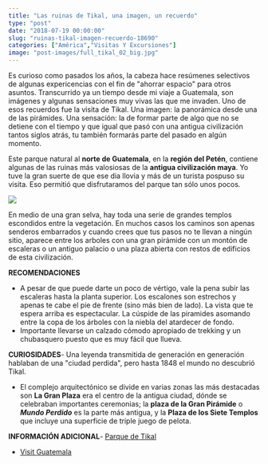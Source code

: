 ```yaml
---
title: "Las ruinas de Tikal, una imagen, un recuerdo"
type: "post"
date: "2018-07-19 00:00:00"
slug: "ruinas-tikal-imagen-recuerdo-18690"
categories: ["América","Visitas Y Excursiones"]
image: "post-images/full_tikal_02_big.jpg"
---
```


   
  
Es curioso como pasados los años, la cabeza hace resúmenes selectivos de algunas expericencias con el fin de "ahorrar espacio" para otros asuntos. Transcurrido ya un tiempo desde mi viaje a Guatemala, son imágenes y algunas sensaciones muy vivas las que me invaden. Uno de esos recuerdos fue la visita de Tikal. Una imagen: la panorámica desde una de las pirámides. Una sensación: la de formar parte de algo que no se detiene con el tiempo y que igual que pasó con una antigua civilización tantos siglos atrás, tu también formarás parte del pasado en algún momento.  
  
Este parque natural al **norte de Guatemala**, en la **región del Petén**, contiene algunas de las ruinas más valosiosas de la **antigua civilización maya**. Yo tuve la gran suerte de que ese dia llovia y más de un turista pospuso su visita. Eso permitió que disfrutaramos del parque tan sólo unos pocos.  
  
   
  
![](post-images/full_tikal_02_big.jpg)  
  
En medio de una gran selva, hay toda una serie de grandes templos escondidos entre la vegetación. En muchos casos los caminos son apenas senderos embarrados y cuando crees que tus pasos no te llevan a ningún sitio, aparece entre los arboles con una gran pirámide con un montón de escaleras o un antiguo palacio o una plaza abierta con restos de edificios de esta civilización.  
  
**RECOMENDACIONES**

- A pesar de que puede darte un poco de vértigo, vale la pena subir las escaleras hasta la planta superior. Los escalones son estrechos y apenas te cabe el pie de frente (sino más bien de lado). La vista que te espera arriba es espectacular. La cúspide de las piramides asomando entre la copa de los árboles con la niebla del atardecer de fondo.
- Importante llevarse un calzado cómodo apropiado de trekking y un chubasquero puesto que es muy fácil que llueva.

**CURIOSIDADES**- Una leyenda transmitida de generación en generación hablaban de una "ciudad perdida", pero hasta 1848 el mundo no descubrió Tikal.
- El complejo arquitectónico se divide en varias zonas las más destacadas son **La Gran Plaza** era el centro de la antigua ciudad, dónde se celebraban importantes ceremonias; la **plaza de la Gran Pirámide** o ***Mundo Perdido*** es la parte más antigua, y la **Plaza de los Siete Templos** que incluye una superficie de triple juego de pelota.

**INFORMACIÓN ADICIONAL**- [Parque de Tikal](http://www.parque-tikal.com/)
- [Visit Guatemala](http://visitguatemala.com/)
